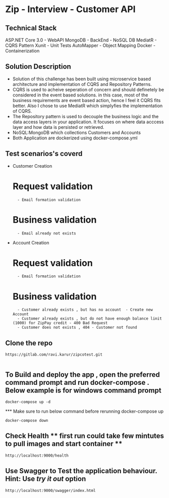 # Zip - Interview - Customer API

## Technical Stack
ASP.NET Core 3.0 - WebAPI
MongoDB			 - BackEnd - NoSQL DB
MediatR			 - CQRS Pattern
Xunit			 - Unit Tests
AutoMapper		 - Object Mapping
Docker			 - Containerization


## Solution Description

- Solution of this challenge has been built using microservice based architecture and implementation of CQRS and Repository Patterns. 
- CQRS is used to acheive seperation of concern and should definetely be considered in the event based solutions. in this case, most of the business requirements are event based action, hence I feel it CQRS fits better. Also I chose to use MediatR which simplyfies the implementation of CQRS.
- The Repository pattern is used to decouple the business logic and the data access layers in your application. It focuses on where data acccess layer and how data is persisted or retrieved.
- NoSQL:MongoDB which collections Customers and Accounts
- Both Application are dockerized using docker-compose.yml

## Test scenarios's coverd
- Customer Creation
   # Request validation
        - Email formation validation
   # Business validation
        - Email already not exists 

- Account Creation
   # Request validation
        - Email formation validation         
   # Business validation
        - Customer already exists , but has no account  - Create new Account
        - Customer already exists , but do not have enough balance linit (1000) for ZipPay credit - 400 Bad Request
        - Customer does not exists , 404 - Customer not found
        

## Clone the repo

```
https://gitlab.com/ravi.karur/zipcotest.git
 
```

## To Build and deploy the app , open the preferred command prompt and run docker-compose . Below example is for windows command prompt


```
docker-compose up -d
```

*** Make sure to run below command before rerunning docker-compose up

```
docker-compose down
```


## Check Health ** first run could take few mintutes to pull images and start container **

```
http://localhost:9000/health

```


## Use Swagger to Test the application behaviour. **Hint: Use** *try it out* **option**

```
http://localhost:9000/swagger/index.html

```


